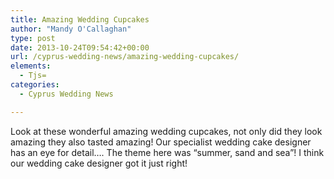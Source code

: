 ```yaml
---
title: Amazing Wedding Cupcakes
author: "Mandy O'Callaghan"
type: post
date: 2013-10-24T09:54:42+00:00
url: /cyprus-wedding-news/amazing-wedding-cupcakes/
elements:
  - Tjs=
categories:
  - Cyprus Wedding News

---
```

Look at these wonderful amazing wedding cupcakes, not only did they look amazing they also tasted amazing! Our specialist wedding cake designer has an eye for detail&#8230;. The theme here was &#8220;summer, sand and sea&#8221;! I think our wedding cake designer got it just right!

&nbsp;